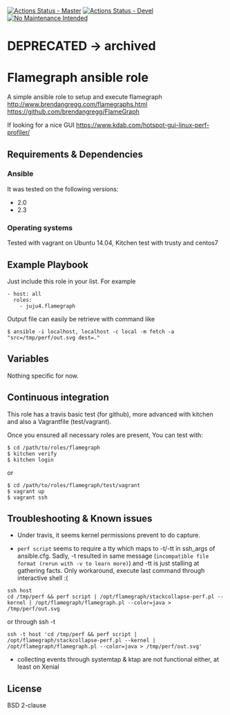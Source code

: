 [![Actions Status - Master](https://github.com/juju4/ansible-flamegraph/workflows/AnsibleCI/badge.svg)](https://github.com/juju4/ansible-flamegraph/actions?query=branch%3Amaster)
[![Actions Status - Devel](https://github.com/juju4/ansible-flamegraph/workflows/AnsibleCI/badge.svg?branch=devel)](https://github.com/juju4/ansible-flamegraph/actions?query=branch%3Adevel)
[![No Maintenance Intended](http://unmaintained.tech/badge.svg)](http://unmaintained.tech/)

# DEPRECATED -> archived
# Flamegraph ansible role

A simple ansible role to setup and execute flamegraph
http://www.brendangregg.com/flamegraphs.html
https://github.com/brendangregg/FlameGraph

If looking for a nice GUI
https://www.kdab.com/hotspot-gui-linux-perf-profiler/

## Requirements & Dependencies

### Ansible
It was tested on the following versions:
 * 2.0
 * 2.3

### Operating systems

Tested with vagrant on Ubuntu 14.04, Kitchen test with trusty and centos7

## Example Playbook

Just include this role in your list.
For example

```
- host: all
  roles:
    - juju4.flamegraph
```

Output file can easily be retrieve with command like
```
$ ansible -i localhost, localhost -c local -m fetch -a "src=/tmp/perf/out.svg dest=."
```


## Variables

Nothing specific for now.

## Continuous integration

This role has a travis basic test (for github), more advanced with kitchen and also a Vagrantfile (test/vagrant).

Once you ensured all necessary roles are present, You can test with:
```
$ cd /path/to/roles/flamegraph
$ kitchen verify
$ kitchen login
```
or
```
$ cd /path/to/roles/flamegraph/test/vagrant
$ vagrant up
$ vagrant ssh
```

## Troubleshooting & Known issues

* Under travis, it seems kernel permissions prevent to do capture.

* ```perf script``` seems to require a tty which maps to -t/-tt in ssh_args of ansible.cfg.
Sadly, -t resulted in same message (```incompatible file format (rerun with -v to learn more)```) and -tt is just stalling at gathering facts.
Only workaround, execute last command through interactive shell :(
```
ssh host
cd /tmp/perf && perf script | /opt/flamegraph/stackcollapse-perf.pl --kernel | /opt/flamegraph/flamegraph.pl --color=java > /tmp/perf/out.svg
```
or through ssh -t
```
ssh -t host 'cd /tmp/perf && perf script | /opt/flamegraph/stackcollapse-perf.pl --kernel | /opt/flamegraph/flamegraph.pl --color=java > /tmp/perf/out.svg'
```

* collecting events through systemtap & ktap are not functional either, at least on Xenial


## License

BSD 2-clause
